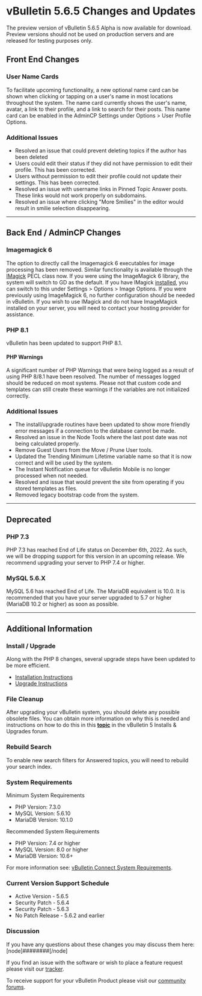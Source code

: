 # vBulletin 5.6.5 Changes and Updates

The preview version of vBulletin 5.6.5 Alpha is now available for download. Preview versions should not be used on production servers and are released for testing purposes only.

## Front End Changes

### User Name Cards

To facilitate upcoming functionality, a new optional name card can be shown when clicking or tapping on a user's name in most locations throughout the system. The name card currently shows the user's name, avatar, a link to their profile, and a link to search for their posts. This name card can be enabled in the AdminCP Settings under Options > User Profile Options.

### Additional Issues

- Resolved an issue that could prevent deleting topics if the author has been deleted
- Users could edit their status if they did not have permission to edit their profile. This has been corrected.
- Users without permission to edit their profile could not update their settings. This has been corrected.
- Resolved an issue with username links in Pinned Topic Answer posts. These links would not work properly on subdomains.
- Resolved an issue where clicking "More Smilies" in the editor would result in smilie selection disappearing.

---

## Back End / AdminCP Changes

### Imagemagick 6

The option to directly call the Imagemagick 6 executables for image processing has been removed. Similar functionality is available through the [IMagick](https://www.php.net/manual/en/book.imagick.php) PECL class now. If you were using the ImageMagick 6 library, the system will switch to GD as the default. If you have IMagick [installed](https://www.php.net/manual/en/imagick.installation.php), you can switch to this under Settings > Options > Image Options. If you were previously using ImageMagick 6, no further configuration should be needed in vBulletin. If you wish to use IMagick and do not have ImageMagick installed on your server, you will need to contact your hosting provider for assistance.

### PHP 8.1

vBulletin has been updated to support PHP 8.1.

#### PHP Warnings

A significant number of PHP Warnings that were being logged as a result of using PHP 8/8.1 have been resolved. The number of messages logged should be reduced on most systems. Please not that custom code and templates can still create these warnings if the variables are not initialized correctly.

### Additional Issues

- The install/upgrade routines have been updated to show more friendly error messages if a connection to the database cannot be made.
- Resolved an issue in the Node Tools where the last post date was not being calculated properly.
- Remove Guest Users from the Move / Prune User tools.
- Updated the Trending Minimum Lifetime variable name so that it is now correct and will be used by the system.
- The Instant Notification queue for vBulletin Mobile is no longer processed when not needed.
- Resolved and issue that would prevent the site from operating if you stored templates as files.
- Removed legacy bootstrap code from the system.

---

## Deprecated

### PHP 7.3

PHP 7.3 has reached End of Life status on December 6th, 2022. As such, we will be dropping support for this version in an upcoming release. We recommend upgrading your server to PHP 7.4 or higher.

### MySQL 5.6.X

MySQL 5.6 has reached End of Life. The MariaDB equivalent is 10.0. It is recommended that you have your server upgraded to 5.7 or higher (MariaDB 10.2 or higher) as soon as possible.

---

## Additional Information

### Install / Upgrade

Along with the PHP 8 changes, several upgrade steps have been updated to be more efficient.

- [Installation Instructions](https://www.vbulletin.com/forum/node/4391348)
- [Upgrade Instructions](https://www.vbulletin.com/forum/node/4391346)

### File Cleanup

After upgrading your vBulletin system, you should delete any possible obsolete files. You can obtain more information on why this is needed and instructions on how to do this in this [**topic**](https://www.vbulletin.com/forum/node/4391346) in the vBulletin 5 Installs & Upgrades forum.

### Rebuild Search

To enable new search filters for Answered topics, you will need to rebuild your search index.

### System Requirements

Minimum System Requirements

- PHP Version: 7.3.0
- MySQL Version: 5.6.10
- MariaDB Version: 10.1.0

Recommended System Requirements

- PHP Version: 7.4 or higher
- MySQL Version: 8.0 or higher
- MariaDB Version: 10.6+

For more information see: [vBulletin Connect System Requirements](https://www.vbulletin.com/forum/node/4391344).

### Current Version Support Schedule

- Active Version - 5.6.5
- Security Patch - 5.6.4
- Security Patch - 5.6.3
- No Patch Release - 5.6.2 and earlier

### Discussion

If you have any questions about these changes you may discuss them here: [node]########[/node]

If you find an issue with the software or wish to place a feature request please visit our [tracker](https://tracker.vbulletin.com).

To receive support for your vBulletin Product please visit our [community forums](https://www.vbulletin.com/forum/).
